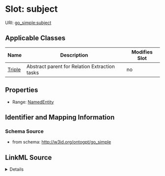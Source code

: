 

# Slot: subject

URI: [go_simple:subject](http://w3id.org/ontogpt/go_simplesubject)



<!-- no inheritance hierarchy -->





## Applicable Classes

| Name | Description | Modifies Slot |
| --- | --- | --- |
| [Triple](Triple.md) | Abstract parent for Relation Extraction tasks |  no  |







## Properties

* Range: [NamedEntity](NamedEntity.md)





## Identifier and Mapping Information







### Schema Source


* from schema: http://w3id.org/ontogpt/go_simple




## LinkML Source

<details>
```yaml
name: subject
from_schema: http://w3id.org/ontogpt/go_simple
rank: 1000
alias: subject
owner: Triple
domain_of:
- Triple
range: NamedEntity

```
</details>